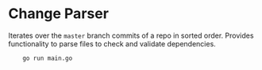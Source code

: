 # Change Parser

Iterates over the `master` branch commits of a repo in sorted order. Provides
functionality to parse files to check and validate dependencies.

```
    go run main.go
```
